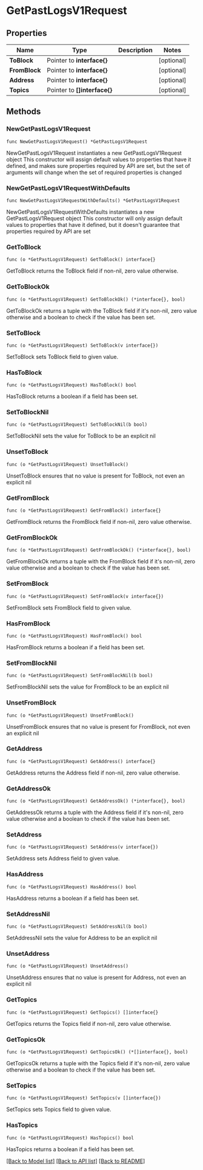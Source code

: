 # GetPastLogsV1Request

## Properties

Name | Type | Description | Notes
------------ | ------------- | ------------- | -------------
**ToBlock** | Pointer to **interface{}** |  | [optional] 
**FromBlock** | Pointer to **interface{}** |  | [optional] 
**Address** | Pointer to **interface{}** |  | [optional] 
**Topics** | Pointer to **[]interface{}** |  | [optional] 

## Methods

### NewGetPastLogsV1Request

`func NewGetPastLogsV1Request() *GetPastLogsV1Request`

NewGetPastLogsV1Request instantiates a new GetPastLogsV1Request object
This constructor will assign default values to properties that have it defined,
and makes sure properties required by API are set, but the set of arguments
will change when the set of required properties is changed

### NewGetPastLogsV1RequestWithDefaults

`func NewGetPastLogsV1RequestWithDefaults() *GetPastLogsV1Request`

NewGetPastLogsV1RequestWithDefaults instantiates a new GetPastLogsV1Request object
This constructor will only assign default values to properties that have it defined,
but it doesn't guarantee that properties required by API are set

### GetToBlock

`func (o *GetPastLogsV1Request) GetToBlock() interface{}`

GetToBlock returns the ToBlock field if non-nil, zero value otherwise.

### GetToBlockOk

`func (o *GetPastLogsV1Request) GetToBlockOk() (*interface{}, bool)`

GetToBlockOk returns a tuple with the ToBlock field if it's non-nil, zero value otherwise
and a boolean to check if the value has been set.

### SetToBlock

`func (o *GetPastLogsV1Request) SetToBlock(v interface{})`

SetToBlock sets ToBlock field to given value.

### HasToBlock

`func (o *GetPastLogsV1Request) HasToBlock() bool`

HasToBlock returns a boolean if a field has been set.

### SetToBlockNil

`func (o *GetPastLogsV1Request) SetToBlockNil(b bool)`

 SetToBlockNil sets the value for ToBlock to be an explicit nil

### UnsetToBlock
`func (o *GetPastLogsV1Request) UnsetToBlock()`

UnsetToBlock ensures that no value is present for ToBlock, not even an explicit nil
### GetFromBlock

`func (o *GetPastLogsV1Request) GetFromBlock() interface{}`

GetFromBlock returns the FromBlock field if non-nil, zero value otherwise.

### GetFromBlockOk

`func (o *GetPastLogsV1Request) GetFromBlockOk() (*interface{}, bool)`

GetFromBlockOk returns a tuple with the FromBlock field if it's non-nil, zero value otherwise
and a boolean to check if the value has been set.

### SetFromBlock

`func (o *GetPastLogsV1Request) SetFromBlock(v interface{})`

SetFromBlock sets FromBlock field to given value.

### HasFromBlock

`func (o *GetPastLogsV1Request) HasFromBlock() bool`

HasFromBlock returns a boolean if a field has been set.

### SetFromBlockNil

`func (o *GetPastLogsV1Request) SetFromBlockNil(b bool)`

 SetFromBlockNil sets the value for FromBlock to be an explicit nil

### UnsetFromBlock
`func (o *GetPastLogsV1Request) UnsetFromBlock()`

UnsetFromBlock ensures that no value is present for FromBlock, not even an explicit nil
### GetAddress

`func (o *GetPastLogsV1Request) GetAddress() interface{}`

GetAddress returns the Address field if non-nil, zero value otherwise.

### GetAddressOk

`func (o *GetPastLogsV1Request) GetAddressOk() (*interface{}, bool)`

GetAddressOk returns a tuple with the Address field if it's non-nil, zero value otherwise
and a boolean to check if the value has been set.

### SetAddress

`func (o *GetPastLogsV1Request) SetAddress(v interface{})`

SetAddress sets Address field to given value.

### HasAddress

`func (o *GetPastLogsV1Request) HasAddress() bool`

HasAddress returns a boolean if a field has been set.

### SetAddressNil

`func (o *GetPastLogsV1Request) SetAddressNil(b bool)`

 SetAddressNil sets the value for Address to be an explicit nil

### UnsetAddress
`func (o *GetPastLogsV1Request) UnsetAddress()`

UnsetAddress ensures that no value is present for Address, not even an explicit nil
### GetTopics

`func (o *GetPastLogsV1Request) GetTopics() []interface{}`

GetTopics returns the Topics field if non-nil, zero value otherwise.

### GetTopicsOk

`func (o *GetPastLogsV1Request) GetTopicsOk() (*[]interface{}, bool)`

GetTopicsOk returns a tuple with the Topics field if it's non-nil, zero value otherwise
and a boolean to check if the value has been set.

### SetTopics

`func (o *GetPastLogsV1Request) SetTopics(v []interface{})`

SetTopics sets Topics field to given value.

### HasTopics

`func (o *GetPastLogsV1Request) HasTopics() bool`

HasTopics returns a boolean if a field has been set.


[[Back to Model list]](../README.md#documentation-for-models) [[Back to API list]](../README.md#documentation-for-api-endpoints) [[Back to README]](../README.md)



